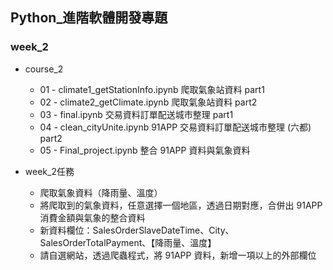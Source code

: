 ## Python_進階軟體開發專題

### week_2
- course_2
    - 01 - climate1_getStationInfo.ipynb 爬取氣象站資料 part1
    - 02 - climate2_getClimate.ipynb 爬取氣象站資料 part2
    - 03 - final.ipynb 交易資料訂單配送城市整理 part1
    - 04 - clean_cityUnite.ipynb 91APP 交易資料訂單配送城市整理 (六都) part2
    - 05 - Final_project.ipynb 整合 91APP 資料與氣象資料
 
- week_2任務
    - 爬取氣象資料（降雨量、溫度）
    - 將爬取到的氣象資料，任意選擇一個地區，透過日期對應，合併出 91APP 消費金額與氣象的整合資料
    - 新資料欄位：SalesOrderSlaveDateTime、City、SalesOrderTotalPayment、【降雨量、溫度】
    - 請自選網站，透過爬蟲程式，將 91APP 資料，新增一項以上的外部欄位